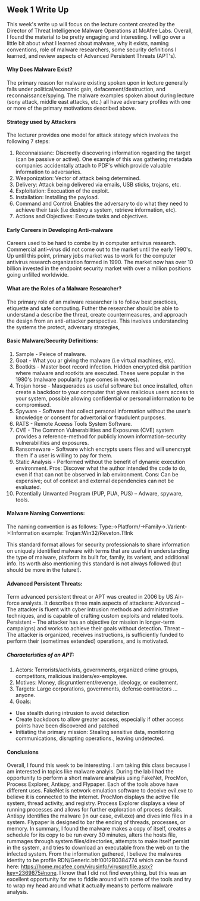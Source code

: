 ## Week 1 Write Up
This week's write up will focus on the lecture content created by the Director of Threat Intelligence Malware Operations at McAfee Labs. Overall, I found the material to be pretty engaging and interesting. I will go over a little bit about what I learned about malware, why it exists, naming conventions, role of malware researchers, some security definitions I learned, and review aspects of Advanced Persistent Threats (APT's).

#### Why Does Malware Exist?

The primary reason for malware existing spoken upon in lecture generally falls under political/economic gain, defacement/destruction, and reconnaissance/spying. The malware examples spoken about during lecture (sony attack, middle east attacks, etc.) all have adversary profiles with one or more of the primary motivations described above. 

#### Strategy used by Attackers

The lecturer provides one model for attack stategy which involves the following 7 steps:
1.  Reconnaissanc: Discreetly discovering information regarding the target (can be passive or active). One example of this was gathering metadata companies accidentally attach to PDF's which provide valuable information to adversaries.
2. Weaponization: Vector of attack being determined.
3. Delivery: Attack being delivered via emails, USB sticks, trojans, etc.
4. Exploitation: Execuation of the exploit.
5. Installation: Installing the payload.
6. Command and Control: Enables the adversary to do what they need to achieve their task (i.e destroy a system, retrieve information, etc).
7. Actions and Objectives: Execute tasks and objectives.

#### Early Careers in Developing Anti-malware

Careers used to be hard to combe by in computer antivirus research. Commercial anti-virus did not come out to the market until the early 1990's. Up until this point, primary jobs market was to work for the computer antivirus research organization formed in 1990. The market now has over 10 billion invested in the endpoint security market with over a million positions going unfilled worldwide.

#### What are the Roles of a Malware Researcher?

The primary role of an malware researcher is to follow best practices, etiquette and safe computing. Futher the researcher should be able to understand a describe the threat, create countermeasures, and approach the design from an anti-attacker perspective. This involves understanding the systems the protect, adversary strategies, 

#### Basic Malware/Security Definitions:

1. Sample - Peiece of malware.
2. Goat - What you ar giving the malware (i.e virtual machines, etc).
3. Bootkits - Master boot record infection. Hidden encrypted disk partition where malware and rootkits are executed. These were popular in the 1980's (malware popularity type comes in waves).
4. Trojan horse - Masquerades as useful software but once installed, often create a backdoor to your computer that gives malicious users access to your system, possible allowing confidential or personal information to be compromised.
5. Spyware - Software that collect personal information without the user’s knowledge or consent for advertorial or fraudulent purposes. 
6. RATS - Remote Aceess Tools System Software.
7. CVE - The Common Vulnerabilities and Exposures (CVE) system provides a reference-method for publicly known information-security vulnerabilities and exposures. 
8. Ransomeware - Software which encrypts users files and will unencrypt them if a user is willing to pay for them.
9. Static Analysis - Performed without the benefit of dynamic execution environment. Pros: Discover what the author intended the code to do, even if that can not be observed in lab environment. Cons: Can be expensive; out of context and external dependencies can not be evaluated.
10. Potentially Unwanted Program (PUP, PUA, PUS) – Adware, spyware, tools.

#### Malware Naming Conventions:
The naming convention is as follows: Type:->Platform/->Family->.Varient->!Information
example: Trojan:Win32/Reveton.T!Ink

This standard format allows for security professionals to share information on uniquely identified malware with terms that are useful in understanding the type of malware, platform its built for, family, its varient, and additional info. Its worth also mentioning this standard is not always followed (but should be more in the future!).

#### Advanced Persistent Threats:
Term advanced persistent threat or APT was created in 2006 by US Air-force analysts. It describes three main aspects of attackers:
Advanced – The attacker is fluent with cyber intrusion methods and administrative techniques, and is capable of crafting custom exploits and related tools.
Persistent – The attacker has an objective (or mission in longer-term campaigns) and works to achieve their goals without detection.
Threat – The attacker is organized, receives instructions, is sufficiently funded to perform their (sometimes extended) operations, and is motivated.

##### Characteristics of an APT:

1. Actors: Terrorists/activists, governments, organized crime groups, competitors, malicious insiders/ex-employee.
2. Motives: Money, disgruntlement/revenge, ideology, or excitement.
3. Targets: Large corporations, governments, defense contractors ... anyone.
4. Goals:
 - Use stealth during intrusion to avoid detection
 - Create backdoors to allow greater access, especially if other access points have been discovered and patched
 - Initiating the primary mission: Stealing sensitive data, monitoring communications, disrupting operations., leaving undetected.
 
#### Conclusions

Overall, I found this week to be interesting. I am taking this class because I am interested in topics like malware analyis. During the lab I had the opportunity to perform a short malware analysis using FakeNet, ProcMon, Process Explorer, Antispy, and Flypaper. Each of the tools above have different uses. FakeNet is network emulation software to deceive evil.exe to believe it is connected to the internet. ProcMon displays the active file system, thread activity, and registry. Process Explorer displays a view of running processes and allows for further exploration of process details. Antispy identifies the malware (in our case, evil.exe) and dives into files in a system. Flypaper is designed to bar the ending of threads, processes, or memory. In summary, I found the malware makes a copy of itself, creates a schedule for its copy to be run every 30 minutes, alters the hosts file, rummages through system files/directories, attempts to make itself persist in the system, and tries to download an executable from the web on to the infected system. From the information gathered, I believe the malwares identity to be profile RDN/Generic.bfr!0012B0384774 which can be found here: https://home.mcafee.com/virusinfo/virusprofile.aspx?key=2369875#none. I know that I did not find everything, but this was an excellent opportunity for me to fiddle around with some of the tools and try to wrap my head around what it actually means to perform malware analysis.









